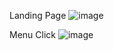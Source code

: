 Landing Page
![image](https://github.com/ratamranjith/Truder/assets/13784669/42688d9f-cc62-440e-879a-7c7d711fdf93)

Menu Click
![image](https://github.com/ratamranjith/Truder/assets/13784669/86e4555f-e781-411c-b0df-00e2b4f5579f)
